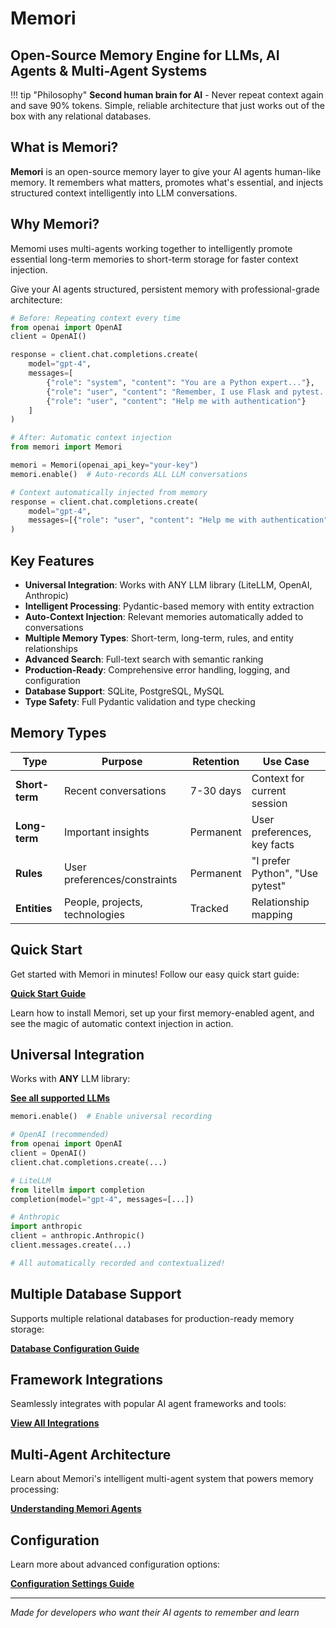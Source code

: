 # Memori

## Open-Source Memory Engine for LLMs, AI Agents & Multi-Agent Systems

!!! tip "Philosophy"
    **Second human brain for AI** - Never repeat context again and save 90% tokens. Simple, reliable architecture that just works out of the box with any relational databases.


## What is Memori?

**Memori** is an open-source memory layer to give your AI agents human-like memory. It remembers what matters, promotes what's essential, and injects structured context intelligently into LLM conversations.

## Why Memori?

Memomi uses multi-agents working together to intelligently promote essential long-term memories to short-term storage for faster context injection.

Give your AI agents structured, persistent memory with professional-grade architecture:

```python
# Before: Repeating context every time
from openai import OpenAI
client = OpenAI()

response = client.chat.completions.create(
    model="gpt-4",
    messages=[
        {"role": "system", "content": "You are a Python expert..."},
        {"role": "user", "content": "Remember, I use Flask and pytest..."},
        {"role": "user", "content": "Help me with authentication"}
    ]
)

# After: Automatic context injection
from memori import Memori

memori = Memori(openai_api_key="your-key")
memori.enable()  # Auto-records ALL LLM conversations

# Context automatically injected from memory
response = client.chat.completions.create(
    model="gpt-4", 
    messages=[{"role": "user", "content": "Help me with authentication"}]
)
```

## Key Features

- **Universal Integration**: Works with ANY LLM library (LiteLLM, OpenAI, Anthropic)
- **Intelligent Processing**: Pydantic-based memory with entity extraction
- **Auto-Context Injection**: Relevant memories automatically added to conversations  
- **Multiple Memory Types**: Short-term, long-term, rules, and entity relationships
- **Advanced Search**: Full-text search with semantic ranking
- **Production-Ready**: Comprehensive error handling, logging, and configuration
- **Database Support**: SQLite, PostgreSQL, MySQL
- **Type Safety**: Full Pydantic validation and type checking

## Memory Types

| Type | Purpose | Retention | Use Case |
|------|---------|-----------|----------|
| **Short-term** | Recent conversations | 7-30 days | Context for current session |
| **Long-term** | Important insights | Permanent | User preferences, key facts |
| **Rules** | User preferences/constraints | Permanent | "I prefer Python", "Use pytest" |
| **Entities** | People, projects, technologies | Tracked | Relationship mapping |

## Quick Start

Get started with Memori in minutes! Follow our easy quick start guide:

**[Quick Start Guide](getting-started/quick-start.md)**

Learn how to install Memori, set up your first memory-enabled agent, and see the magic of automatic context injection in action.

## Universal Integration

Works with **ANY** LLM library:

**[See all supported LLMs](open-source/llms/overview.md)**

```python
memori.enable()  # Enable universal recording

# OpenAI (recommended)
from openai import OpenAI
client = OpenAI()
client.chat.completions.create(...)

# LiteLLM
from litellm import completion
completion(model="gpt-4", messages=[...])

# Anthropic  
import anthropic
client = anthropic.Anthropic()
client.messages.create(...)

# All automatically recorded and contextualized!
```

## Multiple Database Support

Supports multiple relational databases for production-ready memory storage:

**[Database Configuration Guide](open-source/databases/overview.md)**

## Framework Integrations

Seamlessly integrates with popular AI agent frameworks and tools:

**[View All Integrations](integrations/overview.md)**

## Multi-Agent Architecture

Learn about Memori's intelligent multi-agent system that powers memory processing:

**[Understanding Memori Agents](core-concepts/agents.md)**

## Configuration

Learn more about advanced configuration options:

**[Configuration Settings Guide](configuration/settings.md)**

---

*Made for developers who want their AI agents to remember and learn*